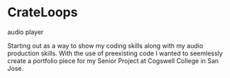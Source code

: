 # CrateLoops
audio player

Starting out as a way to show my coding skills along with my audio production skills. 
With the use of preexisting code I wanted to seemlessly create a portfolio piece for my Senior Project at Cogswell College in San Jose.
